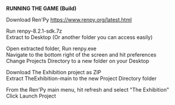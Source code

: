 <b>RUNNING THE GAME (Build)</b>

Download Ren'Py
https://www.renpy.org/latest.html

Run renpy-8.2.1-sdk.7z <br />
Extract to Desktop (Or another folder you can access easily) <br />

Open extracted folder, Run renpy.exe <br />
Navigate to the bottom right of the screen and hit preferences <br />
Change Projects Directory to a new folder on your Desktop <br />

Download The Exhibition project as ZIP <br />
Extract TheExhibition-main to the new Project Directory folder <br />

From the Ren'Py main menu, hit refresh and select "The Exhibition" <br />
Click Launch Project <br />
